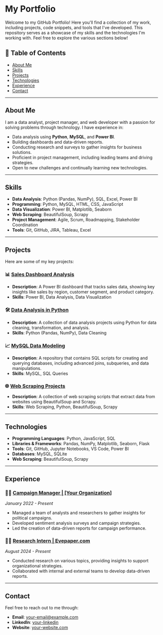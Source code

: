 # My Portfolio

Welcome to my GitHub Portfolio! Here you'll find a collection of my work, including projects, code snippets, and tools that I've developed. This repository serves as a showcase of my skills and the technologies I'm working with. Feel free to explore the various sections below!

## 📌 Table of Contents

- [About Me](#about-me)
- [Skills](#skills)
- [Projects](#projects)
- [Technologies](#technologies)
- [Experience](#experience)
- [Contact](#contact)

---

## About Me

I am a data analyst, project manager, and web developer with a passion for solving problems through technology. I have experience in:

- Data analysis using **Python**, **MySQL**, and **Power BI**.
- Building dashboards and data-driven reports.
- Conducting research and surveys to gather insights for business solutions.
- Proficient in project management, including leading teams and driving strategies.
- Open to new challenges and continually learning new technologies.

---

## Skills

- **Data Analysis**: Python (Pandas, NumPy), SQL, Excel, Power BI
- **Programming**: Python, MySQL, HTML, CSS, JavaScript
- **Data Visualization**: Power BI, Matplotlib, Seaborn
- **Web Scraping**: BeautifulSoup, Scrapy
- **Project Management**: Agile, Scrum, Roadmapping, Stakeholder Coordination
- **Tools**: Git, GitHub, JIRA, Tableau, Excel

---

## Projects

Here are some of my key projects:

### 📊 [Sales Dashboard Analysis](https://github.com/yourusername/sales-dashboard)
- **Description**: A Power BI dashboard that tracks sales data, showing key insights like sales by region, customer segment, and product category.
- **Skills**: Power BI, Data Analysis, Data Visualization

### 🛠 [Data Analysis in Python](https://github.com/yourusername/data-analysis-python)
- **Description**: A collection of data analysis projects using Python for data cleaning, transformation, and analysis.
- **Skills**: Python (Pandas, NumPy), Data Cleaning

### 📈 [MySQL Data Modeling](https://github.com/yourusername/mysql-data-modeling)
- **Description**: A repository that contains SQL scripts for creating and querying databases, including advanced joins, subqueries, and data manipulations.
- **Skills**: MySQL, SQL Queries

### 🌐 [Web Scraping Projects](https://github.com/yourusername/web-scraping)
- **Description**: A collection of web scraping scripts that extract data from websites using BeautifulSoup and Scrapy.
- **Skills**: Web Scraping, Python, BeautifulSoup, Scrapy

---

## Technologies

- **Programming Languages**: Python, JavaScript, SQL
- **Libraries & Frameworks**: Pandas, NumPy, Matplotlib, Seaborn, Flask
- **Tools**: Git, GitHub, Jupyter Notebooks, VS Code, Power BI
- **Databases**: MySQL, SQLite
- **Web Scraping**: BeautifulSoup, Scrapy

---

## Experience

### 🧑‍💼 [Campaign Manager | [Your Organization]](https://your-organization.com)
*January 2022 - Present*

- Managed a team of analysts and researchers to gather insights for political campaigns.
- Developed sentiment analysis surveys and campaign strategies.
- Led the creation of data-driven reports for campaign performance.

### 🧑‍💻 [Research Intern | Evepaper.com](https://evepaper.com)
*August 2024 - Present*

- Conducted research on various topics, providing insights to support organizational strategies.
- Collaborated with internal and external teams to develop data-driven reports.

---

## Contact

Feel free to reach out to me through:

- **Email**: [your-email@example.com](mailto:your-email@example.com)
- **LinkedIn**: [your-linkedin](https://www.linkedin.com/in/your-linkedin)
- **Website**: [your-website.com](https://www.your-website.com)
